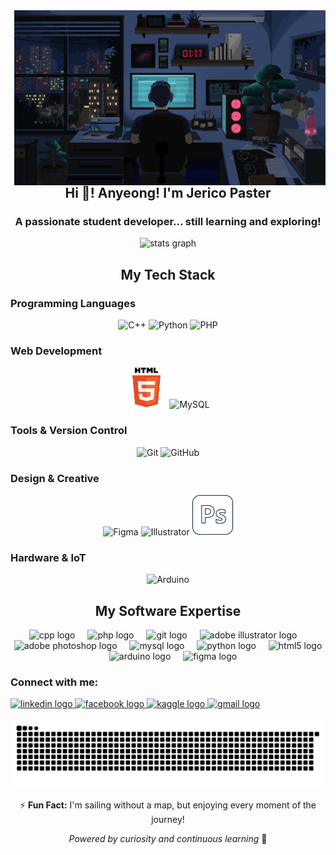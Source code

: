 <img align="right" height="280" src="https://raw.githubusercontent.com/hiiiey/hiiiey/refs/heads/main/codingg%20gif.gif" />

<h2 align="center">Hi 👋! Anyeong! I'm Jerico Paster</h2>
<h3 align="center">A passionate student developer... still learning and exploring!</h3>

<div align="center">
  <img src="https://github-readme-stats.vercel.app/api?username=hiiiey&hide_title=false&hide_rank=false&show_icons=true&include_all_commits=true&count_private=true&disable_animations=false&theme=github_dark&locale=en&hide_border=false" height="150" alt="stats graph" />
</div>

<h2 align="center">My Tech Stack</h2>

### Programming Languages
<div align="center">
  <img src="https://techstack-generator.vercel.app/cpp-icon.svg" alt="C++" width="65" height="65" />
  <img src="https://techstack-generator.vercel.app/python-icon.svg" alt="Python" width="65" height="65" />
  <img src="https://www.vectorlogo.zone/logos/php/php-icon.svg" alt="PHP" width="65" height="65" />
</div>

### Web Development
<div align="center">
  <img src="https://raw.githubusercontent.com/devicons/devicon/master/icons/html5/html5-original-wordmark.svg" alt="HTML5" width="65" height="65" />
  <img src="https://techstack-generator.vercel.app/mysql-icon.svg" alt="MySQL" width="65" height="65" />
</div>

### Tools & Version Control
<div align="center">
  <img src="https://www.vectorlogo.zone/logos/git-scm/git-scm-icon.svg" alt="Git" width="65" height="65" />
  <img src="https://techstack-generator.vercel.app/github-icon.svg" alt="GitHub" width="65" height="65" />
</div>

### Design & Creative
<div align="center">
  <img src="https://www.vectorlogo.zone/logos/figma/figma-icon.svg" alt="Figma" width="65" height="65" />
  <img src="https://www.vectorlogo.zone/logos/adobe_illustrator/adobe_illustrator-icon.svg" alt="Illustrator" width="65" height="65" />
  <img src="https://raw.githubusercontent.com/devicons/devicon/master/icons/photoshop/photoshop-line.svg" alt="Photoshop" width="65" height="65" />
</div>

### Hardware & IoT
<div align="center">
  <img src="https://cdn.worldvectorlogo.com/logos/arduino-1.svg" alt="Arduino" width="65" height="65" />
</div>

<h2 align="center">My Software Expertise</h2>

<div align="center">
  <img src="https://media.giphy.com/media/cpAGF6uxLw93uuQNNJ/giphy.gif" height="50" alt="cpp logo" />
  <img width="12" />
  <img src="https://media.giphy.com/media/JqDcpPX8vWahUny0pE/giphy.gif" height="50" alt="php logo" />
  <img width="12" />
  <img src="https://media.giphy.com/media/kH1DBkPNyZPOk0BxrM/giphy.gif" height="50" alt="git logo" />
  <img width="12" />
  <img src="https://media.giphy.com/media/SsCYf6DRFJrOpP0IoM/giphy.gif" height="50" alt="adobe illustrator logo" />
  <img width="12" />
  <img src="https://media.giphy.com/media/fsEaZldNC8A1PJ3mwp/giphy.gif" height="50" alt="adobe photoshop logo" />
  <img width="12" />
  <img src="https://media.giphy.com/media/W71QxkQgCDM1WJYdFz/giphy.gif" height="50" alt="mysql logo" />
  <img width="12" />
  <img src="https://i.giphy.com/media/LMt9638dO8dftAjtco/giphy.webp" height="50" alt="python logo" />
  <img width="12" />
  <img src="https://media.giphy.com/media/XAxylRMCdpbEWUAvr8/giphy.gif" height="50" alt="html5 logo" />
  <img width="12" />
  <img src="https://media.giphy.com/media/mFDWuDppjQJjite6FS/giphy.gif" height="50" alt="arduino logo" />
  <img width="12" />
  <img src="https://i.giphy.com/media/KzZQVHUJBK2iHjY5KK/giphy.webp" height="50" alt="figma logo" />
</div>

<div align="left">
  <h3>Connect with me:</h3>
  <a href="https://linkedin.com/in/jerico-paster-17401b189">
    <img src="https://img.shields.io/static/v1?message=LinkedIn&logo=linkedin&label=&color=0077B5&logoColor=white&labelColor=&style=for-the-badge" height="35" alt="linkedin logo" />
  </a>
  <a href="https://fb.com/jericopaster">
    <img src="https://img.shields.io/static/v1?message=Facebook&logo=facebook&label=&color=1877F2&logoColor=white&labelColor=&style=for-the-badge" height="35" alt="facebook logo" />
  </a>
  <a href="https://kaggle.com/anyeonghaseyo">
    <img src="https://img.shields.io/static/v1?message=Kaggle&logo=kaggle&label=&color=20BEFF&logoColor=white&labelColor=&style=for-the-badge" height="35" alt="kaggle logo" />
  </a>
  <a href="mailto:jecopaster@gmail.com">
    <img src="https://img.shields.io/static/v1?message=Gmail&logo=gmail&label=&color=D14836&logoColor=white&labelColor=&style=for-the-badge" height="35" alt="gmail logo" />
  </a>
</div>

<br clear="both">

<img src="https://raw.githubusercontent.com/hiiiey/hiiiey/output/snake.svg" alt="Snake animation" />

<div align="center">
  <p>⚡ <b>Fun Fact:</b> I'm sailing without a map, but enjoying every moment of the journey!</p>
  <p><i>Powered by curiosity and continuous learning</i> 🌟</p>
</div>
